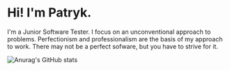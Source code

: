 # Hi! I'm Patryk.

I'm a Junior Software Tester. I focus on an unconventional approach to problems.
Perfectionism and professionalism are the basis of my approach to work.
There may not be a perfect sofware, but you have to strive for it.


![Anurag's GitHub stats](https://github-readme-stats.vercel.app/api?username=cormo1250&show_icons=true&theme=onedark)
